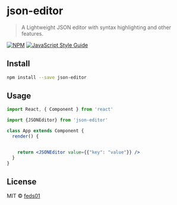 # json-editor

> A Lightweight JSON editor with syntax highlighting and other features.

[![NPM](https://img.shields.io/npm/v/json-editor.svg)](https://www.npmjs.com/package/json-editor) [![JavaScript Style Guide](https://img.shields.io/badge/code_style-standard-brightgreen.svg)](https://standardjs.com)

## Install

```bash
npm install --save json-editor
```

## Usage

```jsx
import React, { Component } from 'react'

import {JSONEditor} from 'json-editor'

class App extends Component {
  render() {


    return <JSONEditor value={{"key": "value"}} />
  }
}
```

## License

MIT © [feds01](https://github.com/feds01)
